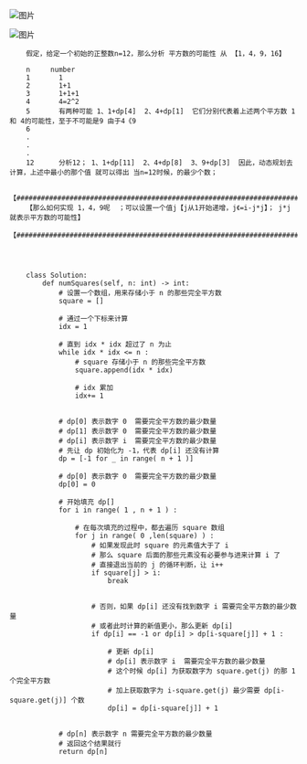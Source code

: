 ![图片](https://user-images.githubusercontent.com/38878365/185018394-0d801824-4cf3-48d0-a461-4492a7a8149f.png)


![图片](https://user-images.githubusercontent.com/38878365/186364500-434290d8-25db-41ef-ab1a-0454983f7d8e.png)

        
        假定，给定一个初始的正整数n=12，那么分析 平方数的可能性 从 【1，4，9，16】
        
        n     number
        1       1
        2       1+1
        3       1+1+1
        4       4=2^2
        5       有两种可能 1、1+dp[4]  2、4+dp[1]  它们分别代表着上述两个平方数 1 和 4的可能性，至于不可能是9 由于4《9
        6
        .
        .
        .
        12      分析12； 1、1+dp[11]  2、4+dp[8]  3、9+dp[3]  因此，动态规划去计算，上述中最小的那个值 就可以得出 当n=12时候，的最少个数；
        
        【#############################################################################################】
        【那么如何实现 1，4，9呢  ；可以设置一个值j【j从1开始递增，j《=i-j*j】； j*j就表示平方数的可能性】
        【#############################################################################################】

        
        
        
        class Solution:
            def numSquares(self, n: int) -> int:
                # 设置一个数组，用来存储小于 n 的那些完全平方数
                square = []

                # 通过一个下标来计算
                idx = 1

                # 直到 idx * idx 超过了 n 为止
                while idx * idx <= n : 
                    # square 存储小于 n 的那些完全平方数
                    square.append(idx * idx)

                    # idx 累加
                    idx+= 1


                # dp[0] 表示数字 0  需要完全平方数的最少数量
                # dp[1] 表示数字 0  需要完全平方数的最少数量
                # dp[i] 表示数字 i  需要完全平方数的最少数量
                # 先让 dp 初始化为 -1，代表 dp[i] 还没有计算
                dp = [-1 for _ in range( n + 1 )]

                # dp[0] 表示数字 0  需要完全平方数的最少数量
                dp[0] = 0

                # 开始填充 dp[]
                for i in range( 1 , n + 1 ) : 

                    # 在每次填充的过程中，都去遍历 square 数组
                    for j in range( 0 ,len(square) ) :  
                        # 如果发现此时 square 的元素值大于了 i
                        # 那么 square 后面的那些元素没有必要参与进来计算 i 了
                        # 直接退出当前的 j 的循环判断，让 i++
                        if square[j] > i: 
                            break


                        # 否则，如果 dp[i] 还没有找到数字 i 需要完全平方数的最少数量
                        # 或者此时计算的新值更小，那么更新 dp[i]
                        if dp[i] == -1 or dp[i] > dp[i-square[j]] + 1 : 

                            # 更新 dp[i]
                            # dp[i] 表示数字 i  需要完全平方数的最少数量
                            # 这个时候 dp[i] 为获取数字为 square.get(j) 的那 1 个完全平方数
                            # 加上获取数字为 i-square.get(j) 最少需要 dp[i-square.get(j)] 个数
                            dp[i] = dp[i-square[j]] + 1


                # dp[n] 表示数字 n 需要完全平方数的最少数量
                # 返回这个结果就行
                return dp[n]



    
    
